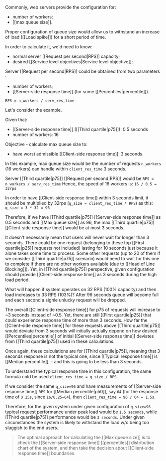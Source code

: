 Commonly, web servers provide the configuration for:
- number of workers;
- [[max queue size]].

Proper configuration of queue size would allow us to withstand an increase of load ([[Load spike]]) for a short period of time.

In order to calculate it, we'd need to know:
- normal server [[Request per second|RPS]] capacity;
- desired [[Service level objectives|Service level objective]];

Server [[Request per second|RPS]] could be obtained from two parameters :
- number of workers;
- [[Server-side response time]] (for some [[Percentiles|percentile]]).

`RPS = n_workers / serv_res_time`

Let's consider the example.

Given that:
- [[Server-side response time]] ([[Third quartile|p75]]): 0.5 seconds  
- number of workers: 16

Objective - calculate max queue size to:
- have worst admissible [[Client-side response time]]: 3 seconds.

In this example, max queue size would be the number of requests `n_workers` (16 workers) can handle within `client_res_time` 3 seconds.

Server [[Third quartile|p75]] [[Request per second|RPS]] would be `RPS = n_workers / serv_res_time`
Hence, the speed of 16 workers is: `16 / 0.5 = 32rps`

In order to have [[Client-side response time]] within 3 seconds limit, it should be multiplied by 32rps (`q_size = client_res_time * RPS`) as this: `q_size = 3 * 32 = 96`

Therefore, if we have [[Third quartile|p75]] [[Server-side response time]] as 0.5 seconds and [[Max queue size]] as 96, the max [[Third quartile|p75]] [[Client-side response time]] would be at most 3 seconds.

It doesn't necessarily mean that users will never wait for longer than 3 seconds. There could be one request (belonging to these top [[First quartile|p25]] requests not included) lasting for 10 seconds just because it alone takes some time to process. Some other requests (up to 20 of them if we consider [[Third quartile|p75]] scenario) would need to wait for this one to complete if there are no other workers available (due to [[Head of Line Blocking]]). Yet, in [[Third quartile|p75]] perspective, given configuration should provide [[Client-side response time]] as 3 seconds during the high load period.

What will happen if system operates on 32 RPS (100% capacity) and then load increases to 33 RPS (103%)? After 96 seconds queue will become full and each second a signle unlucky request will be dropped. 

The overall [[Client-side response time]] for p75 of requests will increase to ~3 seconds instead of ~0.5. Yet, there are still [[First quartile|p25]] that could experience response time of more than 3 seconds. How far the [[Client-side response time]] for these requests above [[Third quartile|p75]] would deviate from 3 seconds will initially actually depend on how desired [[Percentiles|percentile]] of initial  [[Server-side response time]] deviates from [[Third quartile|p75]] used in these calculations.

Once again, these calculations are for [[Third quartile|p75]], meaning that 3 seconds response is not the typical one, since [[Typical response time]] is [[Median percentile]], - and this is going to be less than 3 seconds. 

To understand the typical response time in this configuration, the same formula cold be used `client_res_time = q_size / RPS`.

If we consider the same `q_size=96` and have measurements of [[Server-side response time]] `RPS` for [[Median percentile|p50]], say `64` (for the response time of `0.25s`, since `16/0.25=64`), then  `client_res_time = 96 / 64 = 1.5s`.

Therefore, for the given system under given configuration of `q_size=96` typical request performance under peak load would be `1.5 seconds`, while [[Third quartile|p75]] performance would be `3 seconds`.
Under given circumstances the system is likely to withstand the load w/o being too sluggish to the end users.

> The optimal approach for calculating the [[Max queue size]] is to check the [[Server-side response time]] [[percentiles]] distribution chart of the system, and then take the decision about [[Client-side response time]] boundaries.
